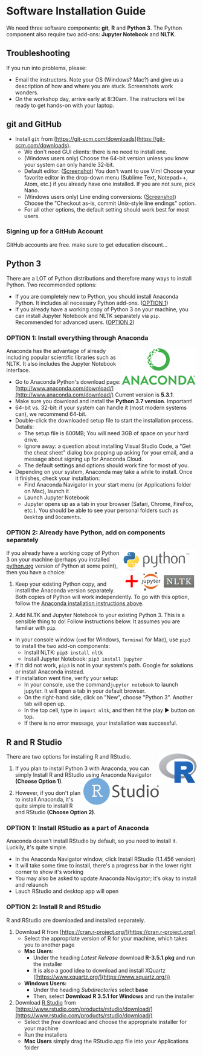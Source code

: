 # Software Installation Guide

We need three software components: **git**, **R** and **Python 3**. The Python component also require two add-ons: **Jupyter Notebook** and **NLTK**. 


## Troubleshooting
If you run into problems, please:
- Email the instructors. Note your OS (Windows? Mac?) and give us a description of how and where you are stuck. Screenshots work wonders. 
- On the workshop day, arrive early at 8:30am. The instructors will be ready to get hands-on with your laptop. 


## git and GitHub 
- Install `git` from [https://git-scm.com/downloads](https://git-scm.com/downloads).
  - We don't need GUI clients: there is no need to install one. 
  - (Windows users only) Choose the 64-bit version unless you know your system can only handle 32-bit. 
  - Default editor: ([Screenshot](img/git_setup1.png)) You don't want to use Vim! Choose your favorite editor in the drop-down menu (Sublime Text, Notepad++, Atom, etc.) if you already have one installed. If you are not sure, pick Nano.  
  - (Windows users only) Line ending conversions: ([Screenshot](img/git_setup2.png)) Choose the "Checkout as-is, commit Unix-style line endings" option. 
  - For all other options, the default setting should work best for most users.   


### Signing up for a GitHub Account
GitHub accounts are free.  make sure to get education discount...


## Python 3

There are a LOT of Python distributions and therefore many ways to install Python. Two recommended options:

- If you are completely new to Python, you should install Anaconda Python. It includes all necessary Python add-ons. ([OPTION 1](#option-1-install-everything-through-anaconda)) 
- If you already have a working copy of Python 3 on your machine, you can install Jupyter Notebook and NLTK separately via `pip`. Recommended for advanced users. ([OPTION 2](#option-2-already-have-python-add-on-components-separately)) 

###  OPTION 1: Install everything through Anaconda 
<img src='img/anaconda_logo.png' align=right>

Anaconda has the advantage of already including popular scientific libraries such as NLTK. It also includes the Jupyter Notebook interface. 
<!-- (The downside is that it also installs lots of things you might never need.) -->

- Go to Anaconda Python's download page: [http://www.anaconda.com/download/](http://www.anaconda.com/download/) Current version is **5.3.1**. 
- Make sure you download and install the **Python 3.7 version**. Important!
- 64-bit vs. 32-bit: if your system can handle it (most modern systems can), we recommend 64-bit. 
- Double-click the downloaded setup file to start the installation process. Details:
   - The setup file is 600MB; You will need 3GB of space on your hard drive.
   - Ignore away: a question about installing Visual Studio Code, a "Get the cheat sheet" dialog box popping up asking for your email, and a message about signing up for Anaconda Cloud. 
   - The default settings and options should work fine for most of you.   
- Depending on your system, Anaconda may take a while to install. Once it finishes, check your installation: 
   - Find Anaconda Navigator in your start menu (or Applications folder on Mac), launch it
   - Launch Jupyter Notebook
   - Jupyter opens up as a tab in your browser (Safari, Chrome, FireFox, etc.). You should be able to see your personal folders such as `Desktop` and `Documents`. 

### OPTION 2: Already have Python, add on components separately
<img src='img/python_jupyter_nltk.w200.png' align=right>

If you already have a working copy of Python 3 on your machine (perhaps you installed [python.org](https://www.python.org/) version of Python at some point), then you have a choice:

1. Keep your existing Python copy, and install the Anaconda version separately. Both copies of Python will work independently. To go with this option, follow the [Anaconda installation instructions above](#option-1-install-everything-through-anaconda). 

1. Add NLTK and Jupyter Notebook to your existing Python 3. This is a sensible thing to do! Follow instructions below. It assumes you are familiar with `pip`.  
  - In your console window (`cmd` for Windows, `Terminal` for Mac), use `pip3` to install the two add-on components: 
	- Install NLTK: `pip3 install nltk`
	- Install Jupyter Notebook: `pip3 install jupyter`
  - If it did not work, `pip3` is not in your system's path. Google for solutions or install Anaconda instead. 
  - If installation went fine, verify your setup: 
     - In your console, use the command`jupyter notebook` to launch jupyter. It will open a tab in your default browser. 
	 - On the right-hand side, click on "New", choose "Python 3". Another tab will open up. 
	 - In the top cell, type in `import nltk`, and then hit the play ▶ button on top. 
     - If there is no error message, your installation was successful.
  
<!-- 

#### Install
- Open up a console. For Windows users, it's `cmd` (you might need to choose "Run as administrator" option); for Mac users, it's `Terminal`. ([Screenshot](img/cmd-pip3.png))
- Make sure your `pip3` is accessible: `where pip3` (Windows), `which pip3` (Mac). It should show pip's installation path. 
- If that worked, you can go ahead and install:
	- Install NLTK: `pip3 install nltk`
	- Install Jupyter Notebook: `pip3 install jupyter`
- If `where/which pip3` fails, then `pip3` is not in your system's path. After locating it on your system, you will likely need to use its full path to execute it.

Try and see if you can find it in places like `C:\Program Files (x86)\Python36-32\Scripts`, `C:\Users\naraehan\AppData\Local\Programs\Python\Python36-32\Scripts`. Once you have successfully located `pip3`, you will have to execute each installation command by fully specifying its path, e.g.,:
	```
	C:\Users\naraehan\AppData\Local\Programs\Python\Python36-32\Scripts\pip3 install nltk
	```


#### Verify
Let's check if your installation was successful. 

- Open up a console and type in `jupyter notebook`, followed by ENTER
- Jupyter opens up as a tab in your browser (Safari, Chrome, FireFox, etc.). You should be able to see your personal folders such as `Desktop` and `Documents`. 
- On the right-hand side, click on "New", choose "Python 3".
- Another tab opens up. In the box, type in `import nltk`, and then hit the play ▶ button on top. 
- If there is no error message, your installation was successful. You can now close the browser window -- no saving necessary. 
-->

## R and R Studio
There are two options for installing R and RStudio. <img src='img/r-logo.png' align=right>

1. If you plan to install Python 3 with Anaconda, you can simply Install R and RStudio using Anaconda Navigator **(Choose Option 1)**. <img src='img/rstudio-logo-flat.png' align=right>

2. However, if you don't plan to install Anaconda, it's quite simple to install R and RStudio  **(Choose Option 2)**. 



### OPTION 1: Install RStudio as a part of Anaconda
Anaconda doesn't install RStudio by default, so you need to install it. Luckily, it's quite simple. 

- In the Anaconda Navigator window, click Install RStudio (1.1.456 version)
- It will take some time to install, there's a progress bar in the lower right corner to show it's working
- You may also be asked to update Anaconda Navigator; it's okay to install and relaunch
- Lauch RStudio and desktop app will open

### OPTION 2: Install R and RStudio 
R and RStudio are downloaded and installed separately. 

1. Download R from [https://cran.r-project.org/](https://cran.r-project.org/) 
	- Select the appropriate version of R for your machine, which takes you to another page
	- **Mac Users:** 
		- Under the heading *Latest Release* download **R-3.5.1.pkg** and run the installer
		-  It is also a good idea to download and install XQuartz ([https://www.xquartz.org/](https://www.xquartz.org/))
	- **Windows Users:** 
		- Under the heading *Subdirectories* select **base**
		- Then, select **Download R 3.5.1 for Windows** and run the installer
1. Download [R Studio](https://www.rstudio.com) from [https://www.rstudio.com/products/rstudio/download/](https://www.rstudio.com/products/rstudio/download/)
	- Select the *free* download and choose the appropriate installer for your machine
	- Run the installers 
	- **Mac Users** simply drag the RStudio.app file into your Applications folder

